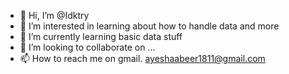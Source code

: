 - 👋 Hi, I’m @Idktry
- 👀 I’m interested in learning about how to handle data and more 
- 🌱 I’m currently learning basic data stuff
- 💞️ I’m looking to collaborate on ...
- 📫 How to reach me on gmail. ayeshaabeer1811@gmail.com

<!---
Idktry/Idktry is a ✨ special ✨ repository because its `README.md` (this file) appears on your GitHub profile.
You can click the Preview link to take a look at your changes.
--->
